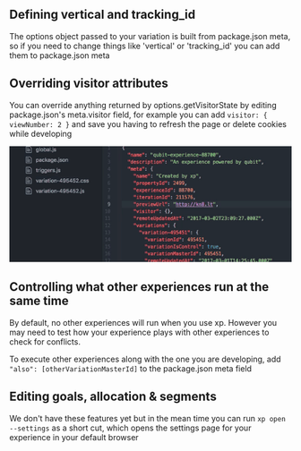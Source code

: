 ## Defining vertical and tracking_id
The options object passed to your variation is built from package.json meta, so if you need to change things like 'vertical' or 'tracking_id' you can add them to package.json meta

## Overriding visitor attributes
You can override anything returned by options.getVisitorState by editing package.json's meta.visitor field, for example you can add `visitor: { viewNumber: 2 }` and save you having to refresh the page or delete cookies while developing

![optins.meta](./pkg.gif)

## Controlling what other experiences run at the same time
By default, no other experiences will run when you use xp. However you may need to test how your experience plays with other experiences to check for conflicts.

To execute other experiences along with the one you are developing, add `"also": [otherVariationMasterId]` to the package.json meta field

## Editing goals, allocation & segments
We don't have these features yet but in the mean time you can run `xp open --settings` as a short cut, which opens the settings page for your experience in your default browser
